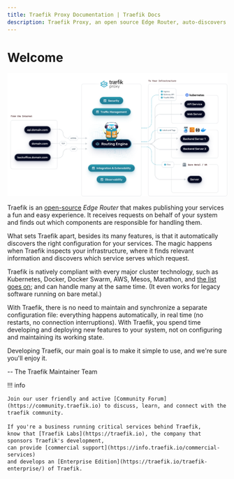 ```yaml
---
title: Traefik Proxy Documentation | Traefik Docs
description: Traefik Proxy, an open source Edge Router, auto-discovers configurations and supports major orchestrators, like Kubernetes. Read the technical documentation.
---
```


# Welcome

![Architecture](assets/img/traefik-architecture.png)

Traefik is an [open-source](https://github.com/traefik/traefik) *Edge Router* that makes publishing your services a fun and easy experience. 
It receives requests on behalf of your system and finds out which components are responsible for handling them. 

What sets Traefik apart, besides its many features, is that it automatically discovers the right configuration for your services. 
The magic happens when Traefik inspects your infrastructure, where it finds relevant information and discovers which service serves which request. 

Traefik is natively compliant with every major cluster technology, such as Kubernetes, Docker, Docker Swarm, AWS, Mesos, Marathon, and [the list goes on](providers/overview.md); and can handle many at the same time. (It even works for legacy software running on bare metal.)
 
With Traefik, there is no need to maintain and synchronize a separate configuration file: everything happens automatically, in real time (no restarts, no connection interruptions).
With Traefik, you spend time developing and deploying new features to your system, not on configuring and maintaining its working state.   

Developing Traefik, our main goal is to make it simple to use, and we're sure you'll enjoy it.

-- The Traefik Maintainer Team 

!!! info

    Join our user friendly and active [Community Forum](https://community.traefik.io) to discuss, learn, and connect with the traefik community.
    
    If you're a business running critical services behind Traefik,
    know that [Traefik Labs](https://traefik.io), the company that sponsors Traefik's development,
    can provide [commercial support](https://info.traefik.io/commercial-services)
    and develops an [Enterprise Edition](https://traefik.io/traefik-enterprise/) of Traefik.
